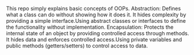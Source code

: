 This repo simply explains basic concepts of OOPs.
Abstraction: Defines what a class can do without showing how it does it. It hides complexity by providing a simple interface.Using abstract classes or interfaces to define the functionality without implementation.
Encapsulation: Protects the internal state of an object by providing controlled access through methods. It hides data and enforces controlled access.Using private variables and public methods (getters/setters) to control access to data.
